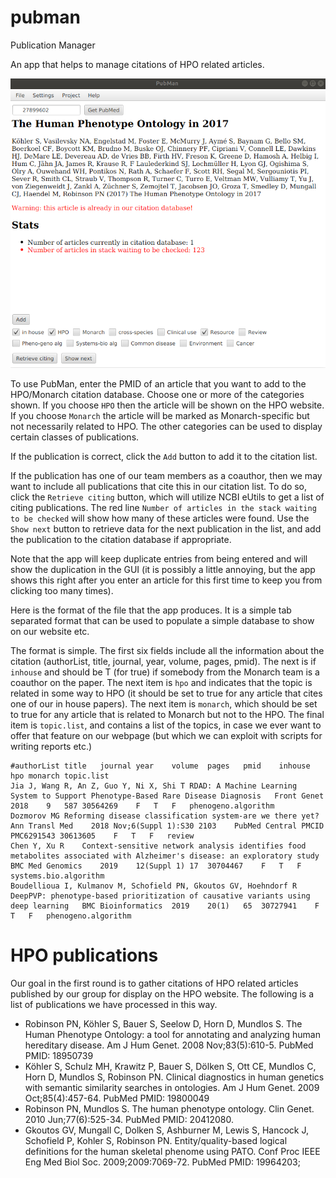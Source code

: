 # pubman
Publication Manager

An app that helps to manage citations of HPO related articles.

![pubman GUI](src/main/resources/img/pubman.png?raw=true "PubMan")


To use PubMan, enter the PMID of an article that you want to add to the HPO/Monarch citation database. 
Choose one or more of the categories shown. If you choose ``HPO`` then the article will be shown on the
HPO website. If you choose ``Monarch`` the article will be marked as Monarch-specific but not necessarily related
to HPO. The other categories can be used to display certain classes of publications.

If the publication is correct, click the ``Add`` button to add it to the citation list.

If the publication has one of our team members as a coauthor, then we may want to include all publications that
cite this in our citation list. To do so, click the ``Retrieve citing`` button, which will utilize NCBI eUtils to
get a list of citing publications. The red line ``Number of articles in the stack waiting to be checked``
will show how many of these articles were found. Use the ``Show next`` button to retrieve data for the next publication
in the list, and add the publication to the citation database if appropriate.

Note that the app will keep duplicate entries from being entered and will show the duplication in the GUI (it is possibly a little annoying,
but the app shows this right after you enter an article for this first time to keep you from clicking too many times).

Here is the format of the file that the app produces. It is a simple tab separated format that
can be used to populate a simple database to show on our website etc.


The format is simple. The first six fields include all the information about the citation (authorList, title, journal, year, volume, pages, pmid).
The next is if ``inhouse`` and should be T (for true) if somebody from the Monarch team is a coauthor on the paper.
The next item is ``hpo`` and indicates that the topic is related in some way to HPO (it should be set to true for any article
that cites one of our in house papers). The next item is ``monarch``, which should be set to true for any article that
is related to Monarch but not to the HPO. The final item is ``topic.list``, and contains a list of the topics, in case
we ever want to offer that feature on our webpage (but which we can exploit with scripts for writing reports etc.)

```$xslt
#authorList	title	journal	year	volume	pages	pmid	inhouse	hpo	monarch	topic.list
Jia J, Wang R, An Z, Guo Y, Ni X, Shi T	RDAD: A Machine Learning System to Support Phenotype-Based Rare Disease Diagnosis	Front Genet	2018	9	587	30564269	F	T	F	phenogeno.algorithm
Dozmorov MG	Reforming disease classification system-are we there yet? Ann Transl Med	2018 Nov;6(Suppl 1):S30	2103	PubMed Central PMCID	 PMC6291543	30613605	F	T	F	review
Chen Y, Xu R	Context-sensitive network analysis identifies food metabolites associated with Alzheimer's disease: an exploratory study	BMC Med Genomics	2019	12(Suppl 1)	17	30704467	F	T	F	systems.bio.algorithm
Boudellioua I, Kulmanov M, Schofield PN, Gkoutos GV, Hoehndorf R	DeepPVP: phenotype-based prioritization of causative variants using deep learning	BMC Bioinformatics	2019	20(1)	65	30727941	F	T	F	phenogeno.algorithm
```


# HPO publications
Our goal in the first round is to gather citations of HPO related articles published by our group for display on the HPO website.
The following is a list of publications we have processed in this way.

*  Robinson PN, Köhler S, Bauer S, Seelow D, Horn D, Mundlos S. The Human Phenotype Ontology: a tool for annotating and analyzing human hereditary disease.
  Am J Hum Genet. 2008 Nov;83(5):610-5. PubMed PMID: 18950739
* Köhler S, Schulz MH, Krawitz P, Bauer S, Dölken S, Ott CE, Mundlos C, Horn D, Mundlos S, Robinson PN. Clinical diagnostics in human genetics with semantic
  similarity searches in ontologies. Am J Hum Genet. 2009 Oct;85(4):457-64. PubMed PMID: 19800049
* Robinson PN, Mundlos S. The human phenotype ontology. Clin Genet. 2010 Jun;77(6):525-34. PubMed PMID: 20412080.
* Gkoutos GV, Mungall C, Dolken S, Ashburner M, Lewis S, Hancock J, Schofield P, Kohler S, Robinson PN. Entity/quality-based logical definitions for the human
 skeletal phenome using PATO. Conf Proc IEEE Eng Med Biol Soc. 2009;2009:7069-72.  PubMed PMID: 19964203;